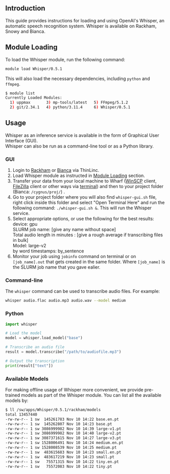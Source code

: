 
## Introduction

This guide provides instructions for loading and using OpenAI's Whisper, an
automatic speech recognition system. Whisper is available on Rackham,
Snowy and Bianca. 

## Module Loading

To load the Whisper module, run the following command:


```bash
module load Whisper/0.5.1
```

This will also load the necessary dependencies, including `python` 
and `ffmpeg`.

```bash
$ module list
Currently Loaded Modules:
  1) uppmax       3) mp-tools/latest   5) FFmpeg/5.1.2
  2) git/2.34.1   4) python/3.11.4     6) Whisper/0.5.1
```

## Usage

Whisper as an inference service is available in the form of Graphical User Interface (GUI).  
Whisper can also be run as a command-line tool or as a Python library. 

### GUI

1. Login to [Rackham](https://rackham-gui.uppmax.uu.se/) or [Bianca](https://bianca.uppmax.uu.se/) via ThinLinc.
2. Load Whisper module as instructed in [Module Loading](http://docs.uppmax.uu.se/software/whisper/#module-loading) section.
3. Transfer your data from your local machine to Wharf ([WinSCP](http://docs.uppmax.uu.se/cluster_guides/transfer_bianca/#winscp-windows) client, [FileZilla](http://docs.uppmax.uu.se/cluster_guides/transfer_bianca/#filezilla-linuxmacoswindows) client or other ways via [terminal](http://docs.uppmax.uu.se/cluster_guides/transfer_bianca/)) and then to your project folder (Bianca: `/cygnus/proj/`) .
4. Go to your project folder where you will also find `whisper-gui.sh` file, right click inside this folder and select "Open Terminal Here" and run the following command: `./whisper-gui.sh &`. This will run the Whisper service.
5. Select appropriate options, or use the following for the best results:  
   device: gpu  
   SLURM job name: [give any name without space]  
   Total audio length in minutes : [give a rough average if transcribing files in bulk]  
   Model: large-v2  
   by word timestamps: by_sentence  
6. Monitor your job using `jobinfo` command on terminal or on `[job_name].out` that gets created in the same folder. Where `[job_name]` is the SLURM job name that you gave ealier.

### Command-line

The `whisper` command can be used to transcribe audio files. For example:

```bash
whisper audio.flac audio.mp3 audio.wav --model medium
```

### Python

```python title="example.py"
import whisper

# Load the model
model = whisper.load_model("base")

# Transcribe an audio file
result = model.transcribe("/path/to/audiofile.mp3")

# Output the transcription
print(result["text"])

```

### Available Models

For making offline usage of Whisper more convenient, we provide
pre-trained models as part of the Whisper module. You can list
all the available models by:

```bash
$ ll /sw/apps/Whisper/0.5.1/rackham/models
total 13457440
-rw-rw-r-- 1 sw  145261783 Nov 10 14:22 base.en.pt
-rw-rw-r-- 1 sw  145262807 Nov 10 14:23 base.pt
-rw-rw-r-- 1 sw 3086999982 Nov 10 14:39 large-v1.pt
-rw-rw-r-- 1 sw 3086999982 Nov 10 14:40 large-v2.pt
-rw-rw-r-- 1 sw 3087371615 Nov 10 14:27 large-v3.pt
-rw-rw-r-- 1 sw 1528006491 Nov 10 14:24 medium.en.pt
-rw-rw-r-- 1 sw 1528008539 Nov 10 14:25 medium.pt
-rw-rw-r-- 1 sw  483615683 Nov 10 14:23 small.en.pt
-rw-rw-r-- 1 sw  483617219 Nov 10 14:23 small.pt
-rw-rw-r-- 1 sw   75571315 Nov 10 14:22 tiny.en.pt
-rw-rw-r-- 1 sw   75572083 Nov 10 14:22 tiny.pt
```
